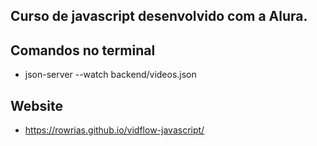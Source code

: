 ## Curso de javascript desenvolvido com a Alura.

## Comandos no terminal
- json-server --watch backend/videos.json

## Website
- https://rowrias.github.io/vidflow-javascript/
